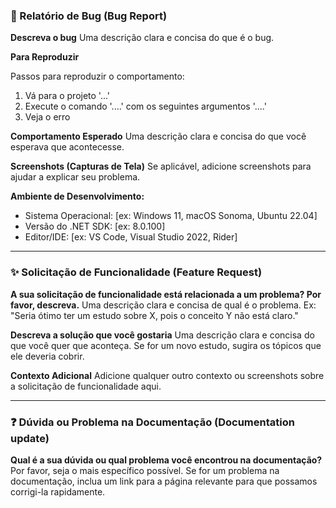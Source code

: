 <!--
Obrigado por dedicar seu tempo para preencher este relatório!

Por favor, escolha um dos templates abaixo (Bug, Funcionalidade ou Dúvida) e preencha as seções relevantes.
**Delete os outros templates que não se aplicam à sua issue para manter a clareza.**
-->

### 🐛 Relatório de Bug (Bug Report)

**Descreva o bug**
Uma descrição clara e concisa do que é o bug.

**Para Reproduzir**

Passos para reproduzir o comportamento:

1. Vá para o projeto '...'
2. Execute o comando '....' com os seguintes argumentos '....'
3. Veja o erro

**Comportamento Esperado**
Uma descrição clara e concisa do que você esperava que acontecesse.

**Screenshots (Capturas de Tela)**
Se aplicável, adicione screenshots para ajudar a explicar seu problema.

**Ambiente de Desenvolvimento:**

- Sistema Operacional: [ex: Windows 11, macOS Sonoma, Ubuntu 22.04]
- Versão do .NET SDK: [ex: 8.0.100]
- Editor/IDE: [ex: VS Code, Visual Studio 2022, Rider]

---

### ✨ Solicitação de Funcionalidade (Feature Request)

**A sua solicitação de funcionalidade está relacionada a um problema? Por favor, descreva.**
Uma descrição clara e concisa de qual é o problema. Ex: "Seria ótimo ter um estudo sobre X, pois o conceito Y não está claro."

**Descreva a solução que você gostaria**
Uma descrição clara e concisa do que você quer que aconteça. Se for um novo estudo, sugira os tópicos que ele deveria cobrir.

**Contexto Adicional**
Adicione qualquer outro contexto ou screenshots sobre a solicitação de funcionalidade aqui.

---

### ❓ Dúvida ou Problema na Documentação (Documentation update)

**Qual é a sua dúvida ou qual problema você encontrou na documentação?**
Por favor, seja o mais específico possível. Se for um problema na documentação, inclua um link para a página relevante para que possamos corrigi-la rapidamente.
